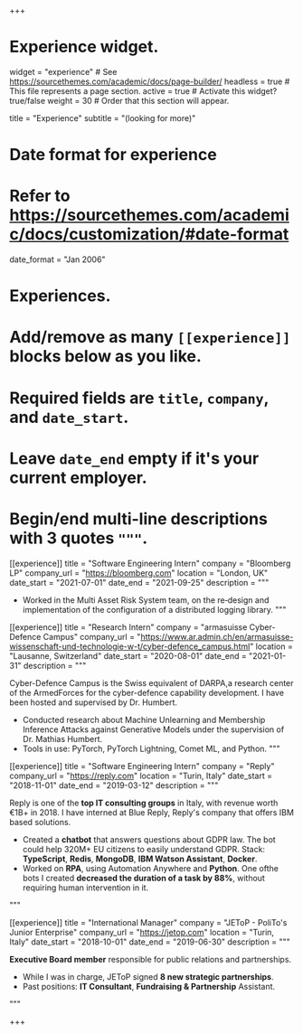 +++
# Experience widget.
widget = "experience"  # See https://sourcethemes.com/academic/docs/page-builder/
headless = true  # This file represents a page section.
active = true  # Activate this widget? true/false
weight = 30  # Order that this section will appear.

title = "Experience"
subtitle = "(looking for more)"

# Date format for experience
#   Refer to https://sourcethemes.com/academic/docs/customization/#date-format
date_format = "Jan 2006"

# Experiences.
#   Add/remove as many `[[experience]]` blocks below as you like.
#   Required fields are `title`, `company`, and `date_start`.
#   Leave `date_end` empty if it's your current employer.
#   Begin/end multi-line descriptions with 3 quotes `"""`.
[[experience]]
  title = "Software Engineering Intern"
  company = "Bloomberg LP"
  company_url = "https://bloomberg.com"
  location = "London, UK"
  date_start = "2021-07-01"
  date_end = "2021-09-25"
  description = """

  * Worked in the Multi Asset Risk System team, on the re‑design and implementation of the configuration of a distributed logging library.
  """

[[experience]]
  title = "Research Intern"
  company = "armasuisse Cyber-Defence Campus"
  company_url = "https://www.ar.admin.ch/en/armasuisse-wissenschaft-und-technologie-w-t/cyber-defence_campus.html"
  location = "Lausanne, Switzerland"
  date_start = "2020-08-01"
  date_end = "2021-01-31"
  description = """

  Cyber-Defence Campus is the Swiss equivalent of DARPA,a research center of the ArmedForces for the cyber-defence capability development. I have been hosted and supervised by Dr. Humbert.

  * Conducted research about Machine Unlearning and Membership Inference Attacks against Generative Models under the supervision of Dr. Mathias Humbert.
  * Tools in use: PyTorch, PyTorch Lightning, Comet ML, and Python.
  """

[[experience]]
  title = "Software Engineering Intern"
  company = "Reply"
  company_url = "https://reply.com"
  location = "Turin, Italy"
  date_start = "2018-11-01"
  date_end = "2019-03-12"
  description = """

  Reply is one of the **top IT consulting groups** in Italy, with revenue worth €1B+ in 2018. I have interned at Blue Reply, Reply's company that offers IBM based solutions.
  
  * Created a **chatbot** that answers questions about GDPR law. The bot could help 320M+ EU citizens to easily understand GDPR. Stack: **TypeScript**, **Redis**, **MongoDB**, **IBM Watson Assistant**, **Docker**.
  * Worked on **RPA**, using Automation Anywhere and **Python**. One ofthe bots I created **decreased the duration of a task by 88%**, without requiring human intervention in it.

  """

[[experience]]
  title = "International Manager"
  company = "JEToP - PoliTo's Junior Enterprise"
  company_url = "https://jetop.com"
  location = "Turin, Italy"
  date_start = "2018-10-01"
  date_end = "2019-06-30"
  description = """

  **Executive Board member** responsible for public relations and partnerships.

  * While I was in charge, JEToP signed **8 new strategic partnerships**.
  * Past positions: **IT Consultant**, **Fundraising & Partnership** Assistant.

  """

+++
